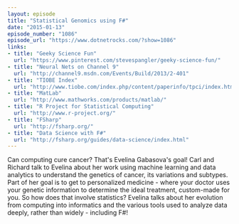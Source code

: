 ```yaml
---
layout: episode
title: "Statistical Genomics using F#"
date: "2015-01-13"
episode_number: "1086"
episode_url: "https://www.dotnetrocks.com/?show=1086"
links:
- title: "Geeky Science Fun"
  url: "https://www.pinterest.com/stevespangler/geeky-science-fun/"
- title: "Neural Nets on Channel 9"
  url: "http://channel9.msdn.com/Events/Build/2013/2-401"
- title: "TIOBE Index"
  url: "http://www.tiobe.com/index.php/content/paperinfo/tpci/index.html"
- title: "MatLab"
  url: "http://www.mathworks.com/products/matlab/"
- title: "R Project for Statistical Computing"
  url: "http://www.r-project.org/"
- title: "FSharp"
  url: "http://fsharp.org/"
- title: "Data Science with F#"
  url: "http://fsharp.org/guides/data-science/index.html"
---
```


Can computing cure cancer? That's Evelina Gabasova's goal! Carl and Richard talk to Evelina about her work using machine learning and data analytics to understand the genetics of cancer, its variations and subtypes. Part of her goal is to get to personalized medicine - where your doctor uses your genetic information to determine the ideal treatment, custom-made for you. So how does that involve statistics? Evelina talks about her evolution from computing into informatics and the various tools used to analyze data deeply, rather than widely - including F#!
